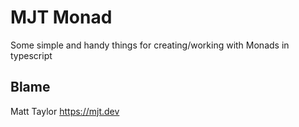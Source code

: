 # MJT Monad

Some simple and handy things for creating/working with Monads in typescript

## Blame
Matt Taylor https://mjt.dev
